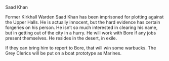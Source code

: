   
  

Saad Khan

Former Kirkhall Warden Saad Khan has been imprisoned for plotting against the Upper Halls. He is actually innocent, but the hard evidence has certain forgeries on his person. He isn’t so much interested in clearing his name, but in getting out of the city in a hurry. He will work with Bore if any jobs present themselves. He resides in the desert, in exile.

  
  
  

If they can bring him to report to Bore, that will win some warbucks. The Grey Clerics will be put on a boat prototype as Marines.
